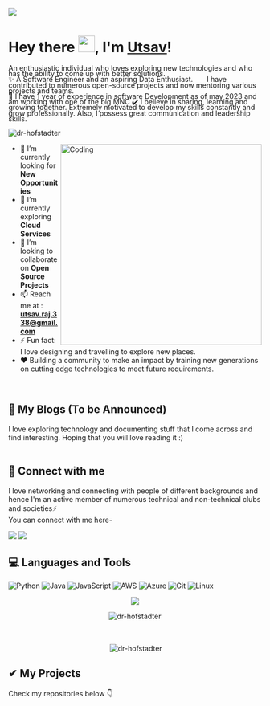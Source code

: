 ![](https://raw.githubusercontent.com/halfrost/halfrost/master/icons/header_.png)
# Hey there <img src="https://github.com/TheDudeThatCode/TheDudeThatCode/blob/master/Assets/Hi.gif" width="33px">, I'm [Utsav](https://dr-hofstadter.github.io/)!

<p style = "line-height: 80%">
An enthusiastic individual who loves exploring new technologies and who has the ability to come up with better solutions.  <br/>
  ✨ A Software Engineer and an aspiring Data Enthusiast.
  &nbsp &nbsp  &nbsp I have contributed to numerous open-source projects and now mentoring various projects and teams.<br/>
  🌱 I have 1 year of experience in software Development as of may 2023 and am working with one of the big MNC
  ✔️ I believe in sharing, learning and growing together. Extremely motivated to develop my skills constantly and grow professionally. Also, I possess
    great communication and leadership skills.
<br>
</p>

<p align="left"> <img src="https://komarev.com/ghpvc/?username=dr-hofstadter&label=Profile%20views&color=brightgreen&style=for-the-badge" alt="dr-hofstadter" /> </p>

<img align="right" alt="Coding" width="400" src="https://cdn.dribbble.com/users/2646423/screenshots/5507196/computer.gif">

- 🌱 I’m currently looking for <b>New Opportunities</b>
- 🔭 I’m currently exploring <b>Cloud Services</b>
- 👯 I’m looking to collaborate on **Open Source Projects**
- 📫 Reach me at : **utsav.raj.338@gmail.com**
- ⚡ Fun fact: I love designing and travelling to explore new places.
- ❤️ Building a community to make an impact by training new generations on cutting edge technologies to meet future requirements. 
<br/>

## 🚀 My Blogs (To be Announced)
I love exploring technology and documenting stuff that I come across and find interesting. Hoping that you will love reading it :)<br><br>
<!--[<img src="https://img.shields.io/badge/Hashnode-2962FF?style=for-the-badge&logo=hashnode&logoColor=white">](https://blogs.aakanksha.is-a.dev/)-->

## 🤝 Connect with me
<p>
I love networking and connecting with people of different backgrounds and hence I'm an active member of numerous technical and non-technical clubs and societies⚡
<br/>
You can connect with me here-
</p>


[<img src="https://img.shields.io/badge/linkedin-%230077B5.svg?&style=for-the-badge&logo=linkedin&logoColor=white">](https://www.linkedin.com/in/utsav-singh-29b0a8174/)
[<img src="https://img.shields.io/badge/Twitter-1DA1F2?style=for-the-badge&logo=twitter&logoColor=white">](https://twitter.com/Not_Erdogan)

## 💻 Languages and Tools

<p>
  
  ![Python](https://img.shields.io/badge/python-3670A0?style=for-the-badge&logo=python&logoColor=ffdd54)
  ![Java](https://img.shields.io/badge/java-%23ED8B00.svg?style=for-the-badge&logo=java&logoColor=white)
  ![JavaScript](https://img.shields.io/badge/javascript-%23323330.svg?style=for-the-badge&logo=javascript&logoColor=%23F7DF1E) 
  ![AWS](https://img.shields.io/badge/AWS-%23FF9900.svg?style=for-the-badge&logo=amazon-aws&logoColor=white)
  ![Azure](https://img.shields.io/badge/azure-%230072C6.svg?style=for-the-badge&logo=microsoftazure&logoColor=white)
  ![Git](https://img.shields.io/badge/git-%23F05033.svg?style=for-the-badge&logo=git&logoColor=white)
  ![Linux](https://img.shields.io/badge/Linux-FCC624?style=for-the-badge&logo=linux&logoColor=black)
  
</p>

<p align=center >
<img src="https://github-readme-streak-stats.herokuapp.com/?user=dr-hofstadter" /> 
</p>

<p align=center >
<img align="center"  src="https://github-readme-stats.vercel.app/api/top-langs?username=dr-hofstadter&show_icons=true&locale=en&layout=compact" alt="dr-hofstadter" /></p>
<br/>
<p align=center >
&nbsp;<img align="center" src="https://github-readme-stats.vercel.app/api?username=dr-hofstadter&show_icons=true&locale=en" alt="dr-hofstadter" />
</p>

## ✔ My Projects
<p>
Check my repositories below 👇
</p>
</div>

<!--
**Aakanksha0407/Aakanksha0407** is a ✨ _special_ ✨ repository because its `README.md` (this file) appears on your GitHub profile.
[![Top Langs](https://github-readme-stats.vercel.app/api/top-langs/?username=aakankshabhende&layout=compact)](https://github.com/anuraghazra/github-readme-stats)
Here are some ideas to get you started:

- 🔭 I’m currently working on ...
- 🌱 I’m currently learning ...
- 👯 I’m looking to collaborate on ...
- 🤔 I’m looking for help with ...
- 💬 Ask me about ...
- 📫 How to reach me: ...
- 😄 Pronouns: ...
- ⚡ Fun fact: ...
### 👉 Front-end
### 👉 Back-end
### 👉 Programming Language
### 👉 Database
### 👉 Version Control
### 👉 Others
-->
